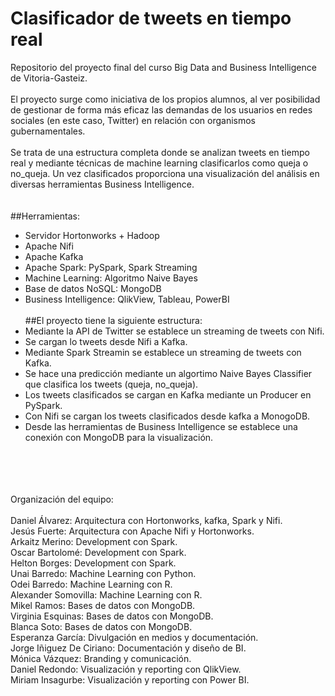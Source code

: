 # Clasificador de tweets en tiempo real
Repositorio del proyecto final del curso Big Data and Business Intelligence de Vitoria-Gasteiz.
</br></br>
El proyecto surge como iniciativa de los propios alumnos, al ver posibilidad de gestionar de forma más eficaz las demandas de los usuarios en redes sociales (en este caso, Twitter) en relación con organismos gubernamentales.
</br></br>
Se trata de una estructura completa donde se analizan tweets en tiempo real y mediante técnicas de machine learning clasificarlos como queja o no_queja. Un vez clasificados proporciona una visualización del análisis en diversas herramientas Business Intelligence. 
</br></br></br>
##Herramientas:
* Servidor Hortonworks + Hadoop
* Apache Nifi
* Apache Kafka
* Apache Spark: PySpark, Spark Streaming
* Machine Learning: Algoritmo Naive Bayes
* Base de datos NoSQL: MongoDB
* Business Intelligence: QlikView, Tableau, PowerBI
</br></br>
##El proyecto tiene la siguiente estructura:
* Mediante la API de Twitter se establece un streaming de tweets con Nifi.
* Se cargan lo tweets desde Nifi a Kafka.
* Mediante Spark Streamin se establece un streaming de tweets con Kafka.
* Se hace una predicción mediante un algortimo Naive Bayes Classifier que clasifica los tweets (queja, no_queja).
* Los tweets clasificados se cargan en Kafka mediante un Producer en PySpark.
* Con Nifi se cargan los tweets clasificados desde kafka a MonogoDB.
* Desde las herramientas de Business Intelligence se establece una conexión con MongoDB para la visualización.
</br></br>
</br></br>
</br>
Organización del equipo:
</br></br>
Daniel Álvarez: Arquitectura con Hortonworks, kafka, Spark y Nifi.</br>
Jesús Fuerte: Arquitectura con Apache Nifi y Hortonworks.</br>
Arkaitz Merino: Development con Spark.</br>
Oscar Bartolomé: Development con Spark.</br>
Helton Borges: Development con Spark.</br>
Unai Barredo: Machine Learning con Python.</br>
Odei Barredo: Machine Learning con R.</br>
Alexander Somovilla: Machine Learning con R.</br>
Mikel Ramos: Bases de datos con MongoDB.</br>
Virginia Esquinas: Bases de datos con MongoDB.</br>
Blanca Soto: Bases de datos con MongoDB.</br>
Esperanza García: Divulgación en medios y documentación.</br>
Jorge Iñiguez De Ciriano: Documentación y diseño de BI.</br>
Mónica Vázquez: Branding y comunicación.</br> 
Daniel Redondo: Visualización y reporting con QlikView.</br>
Miriam Insagurbe: Visualización y reporting con Power BI. </br>
